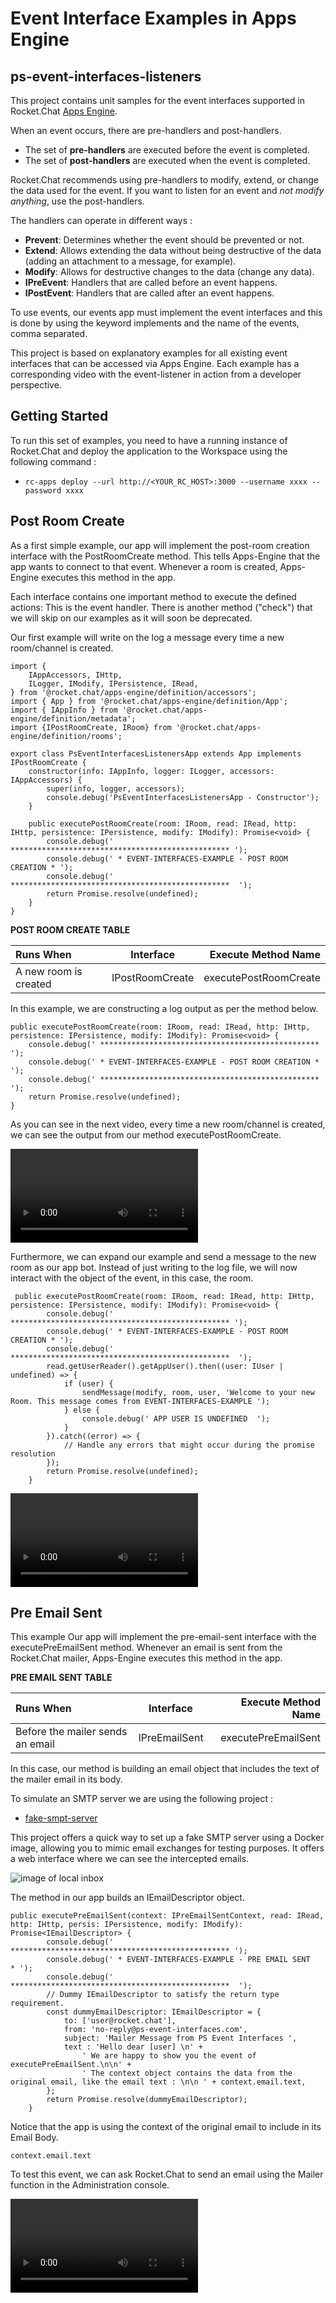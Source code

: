 # Event Interface Examples in Apps Engine

## ps-event-interfaces-listeners

This project contains unit samples for the event interfaces supported in Rocket.Chat [Apps Engine](https://developer.rocket.chat/apps-engine/rocket.chat-apps-engine). 

When an event occurs, there are pre-handlers and post-handlers.

* The set of **pre-handlers** are executed before the event is completed.
* The set of **post-handlers** are executed when the event is completed. 

Rocket.Chat recommends using pre-handlers to modify, extend, or change the data used for the event. If you want to listen for an event and _not modify anything_, use the post-handlers.

The handlers can operate in different ways :

* **Prevent**: Determines whether the event should be prevented or not.
* **Extend**: Allows extending the data without being destructive of the data (adding an attachment to a message, for example).
* **Modify**: Allows for destructive changes to the data (change any data).
* **IPreEvent**: Handlers that are called before an event happens.
* **IPostEvent**: Handlers that are called after an event happens.

To use events, our events app must implement the event interfaces and this is done by using the keyword implements and the name of the events, comma separated.

This project is based on explanatory examples for all existing event interfaces that can be accessed via Apps Engine. Each example has a corresponding video with the event-listener in action from a developer perspective.


## Getting Started

To run this set of examples, you need to have a running instance of Rocket.Chat and deploy the application to the Workspace using the following command :

- `rc-apps deploy --url http://<YOUR_RC_HOST>:3000 --username xxxx --password xxxx`

## Post Room Create 

As a first simple example, our app will implement the post-room creation interface with the PostRoomCreate method. This tells Apps-Engine that the app wants to connect to that event. Whenever a room is created, Apps-Engine executes this method in the app.

Each interface contains one important method to execute the defined actions: This is the event handler. There is another method ("check") that we will skip on our examples as it will soon be deprecated.

Our first example will write on the log a message every time a new room/channel is created.

```
import {
    IAppAccessors, IHttp,
    ILogger, IModify, IPersistence, IRead,
} from '@rocket.chat/apps-engine/definition/accessors';
import { App } from '@rocket.chat/apps-engine/definition/App';
import { IAppInfo } from '@rocket.chat/apps-engine/definition/metadata';
import {IPostRoomCreate, IRoom} from '@rocket.chat/apps-engine/definition/rooms';

export class PsEventInterfacesListenersApp extends App implements IPostRoomCreate {
    constructor(info: IAppInfo, logger: ILogger, accessors: IAppAccessors) {
        super(info, logger, accessors);
        console.debug('PsEventInterfacesListenersApp - Constructor');
    }

    public executePostRoomCreate(room: IRoom, read: IRead, http: IHttp, persistence: IPersistence, modify: IModify): Promise<void> {
        console.debug(' ************************************************* ');
        console.debug(' * EVENT-INTERFACES-EXAMPLE - POST ROOM CREATION * ');
        console.debug(' *************************************************  ');
        return Promise.resolve(undefined);
    }
}
```

**POST ROOM CREATE TABLE**

| Runs When  | Interface | Execute Method Name |
|:-----------|:------------:|------------:|
| A new room is created       |    IPostRoomCreate      |        executePostRoomCreate |

In this example, we are constructing a log output as per the method below.

    public executePostRoomCreate(room: IRoom, read: IRead, http: IHttp, persistence: IPersistence, modify: IModify): Promise<void> {
        console.debug(' ************************************************* ');
        console.debug(' * EVENT-INTERFACES-EXAMPLE - POST ROOM CREATION * ');
        console.debug(' *************************************************  ');
        return Promise.resolve(undefined);
    }

As you can see in the next video, every time a new room/channel is created, we can see the output from our method executePostRoomCreate.

![](videos/post-room-create.mov) 


Furthermore, we can expand our example and send a message to the new room as our app bot. Instead of just writing to the log file, we will now interact with the object of the event, in this case, the room.

```
 public executePostRoomCreate(room: IRoom, read: IRead, http: IHttp, persistence: IPersistence, modify: IModify): Promise<void> {
        console.debug(' ************************************************* ');
        console.debug(' * EVENT-INTERFACES-EXAMPLE - POST ROOM CREATION * ');
        console.debug(' *************************************************  ');
        read.getUserReader().getAppUser().then((user: IUser | undefined) => {
            if (user) {
                sendMessage(modify, room, user, 'Welcome to your new Room. This message comes from EVENT-INTERFACES-EXAMPLE ');
            } else {
                console.debug(' APP USER IS UNDEFINED  ');
            }
        }).catch((error) => {
            // Handle any errors that might occur during the promise resolution
        });
        return Promise.resolve(undefined);
    }
```


![](videos/post-room-create-with-message.mov)


## Pre Email Sent

This example Our app will implement the pre-email-sent interface with the executePreEmailSent method.  Whenever an email is sent from the Rocket.Chat mailer,  Apps-Engine executes this method in the app.


**PRE EMAIL SENT TABLE**


| Runs When  | Interface | Execute Method Name |
|:-----------|:------------:|------------:|
| Before the mailer sends an email       |    IPreEmailSent      |        executePreEmailSent |

In this case, our method is building an email object that includes the text of the mailer email in its body.

To simulate an SMTP server we are using the following project : 

*  [fake-smpt-server](https://github.com/haravich/fake-smtp-server?tab=readme-ov-file)

This project offers a quick way to set up a fake SMTP server using a Docker image, allowing you to mimic email exchanges for testing purposes. It offers a web interface where we can see the intercepted emails.

![image of local inbox](images/MailCatcher.png)

The method in our app builds an IEmailDescriptor object.  

```
public executePreEmailSent(context: IPreEmailSentContext, read: IRead, http: IHttp, persis: IPersistence, modify: IModify): Promise<IEmailDescriptor> {
        console.debug(' ************************************************* ');
        console.debug(' * EVENT-INTERFACES-EXAMPLE - PRE EMAIL SENT     * ');
        console.debug(' *************************************************  ');
        // Dummy IEmailDescriptor to satisfy the return type requirement.
        const dummyEmailDescriptor: IEmailDescriptor = {
            to: ['user@rocket.chat'],
            from: 'no-reply@ps-event-interfaces.com',
            subject: 'Mailer Message from PS Event Interfaces ',
            text : 'Hello dear [user] \n' +
                ' We are happy to show you the event of executePreEmailSent.\n\n' +
                ' The context object contains the data from the original email, like the email text : \n\n ' + context.email.text,
        };
        return Promise.resolve(dummyEmailDescriptor);
    }
```

Notice that the app is using the context of the original email to include in its Email Body.

`
context.email.text
`

To test this event, we can ask Rocket.Chat to send an email using the Mailer function in the Administration console.

![](videos/pre-email-sent.mov)
